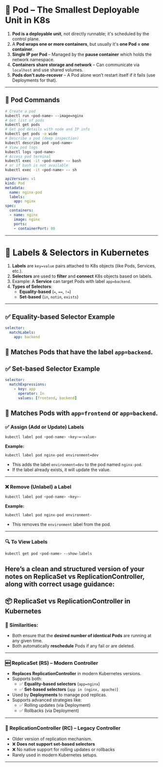 # 🧱 Pod – The Smallest Deployable Unit in K8s
1. **Pod is a deployable unit**, not directly runnable; it's scheduled by the control plane.
2. A **Pod wraps one or more containers**, but usually it's **one Pod = one container**.
3. **Single IP per Pod** – Managed by the **pause container** which holds the network namespace.
4. **Containers share storage and network** – Can communicate via `localhost` and use shared volumes.
5. **Pods don't auto-recover** – A Pod alone won’t restart itself if it fails (use Deployments for that).
---
## 🧪 Pod Commands
```bash
# Create a pod
kubectl run <pod-name> --image=nginx
# Get list of pods
kubectl get pods
# Get pod details with node and IP info
kubectl get pods -o wide
# Describe a pod (deep inspection)
kubectl describe pod <pod-name>
# View pod logs
kubectl logs <pod-name>
# Access pod terminal
kubectl exec -it <pod-name> -- bash
# or if bash is not available
kubectl exec -it <pod-name> -- sh
```
```yaml
apiVersion: v1
kind: Pod
metadata:
  name: nginx-pod
  labels:
    app: nginx
spec:
  containers:
  - name: nginx
    image: nginx
    ports:
    - containerPort: 80
```
---
# 🔖 Labels & Selectors in Kubernetes
1. **Labels** are `key=value` pairs attached to K8s objects (like Pods, Services, etc.).
2. **Selectors** are used to **filter** and **connect** K8s objects based on labels.
3. Example: A **Service** can target Pods with label `app=backend`.
4. **Types of Selectors**:
   * **Equality-based** (`=`, `==`, `!=`)
   * **Set-based** (`in`, `notin`, `exists`)
---
## ✅ Equality-based Selector Example
```yaml
selector:
  matchLabels:
    app: backend
```
🔎 Matches Pods that have the label `app=backend`.
---
## ✅ Set-based Selector Example
```yaml
selector:
  matchExpressions:
    - key: app
      operator: In
      values: [frontend, backend]
```
🔎 Matches Pods with `app=frontend` or `app=backend`.
---
### ✅ **Assign (Add or Update) Labels**
```bash
kubectl label pod <pod-name> <key>=<value>
```
**Example:**
```bash
kubectl label pod nginx-pod environment=dev
```
* This adds the label `environment=dev` to the pod named `nginx-pod`.
* If the label already exists, it will update the value.
---
### ❌ **Remove (Unlabel) a Label**
```bash
kubectl label pod <pod-name> <key>-
```
**Example:**
```bash
kubectl label pod nginx-pod environment-
```
* This removes the `environment` label from the pod.
---
### 🔍 To View Labels
```bash
kubectl get pod <pod-name> --show-labels
```
Here’s a **clean and structured version** of your notes on **ReplicaSet vs ReplicationController**, along with correct usage guidance:
---
## 📦 ReplicaSet vs ReplicationController in Kubernetes
### 🔄 Similarities:
* Both ensure that the **desired number of identical Pods** are running at any given time.
* Both automatically **reschedule** Pods if any fail or are deleted.
---
### 🆕 **ReplicaSet (RS)** – Modern Controller
* **Replaces ReplicationController** in modern Kubernetes versions.
* Supports both:
  * ✅ **Equality-based selectors** (`app=nginx`)
  * ✅ **Set-based selectors** (`app in (nginx, apache)`)
* Used by **Deployments** to manage pod replicas.
* Supports advanced strategies like:
  * ✅ Rolling updates (via Deployment)
  * ✅ Rollbacks (via Deployment)
---
### 🧓 **ReplicationController (RC)** – Legacy Controller
* Older version of replication mechanism.
* ❌ **Does not support set-based selectors**
* ❌ No native support for rolling updates or rollbacks
* Rarely used in modern Kubernetes setups.
---
